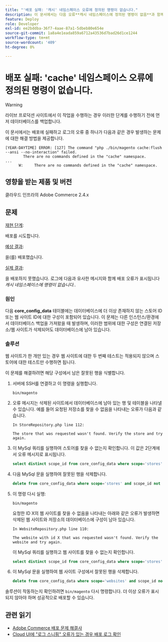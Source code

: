 ```yaml
---
title: "'배포 실패: '캐시' 네임스페이스 오류에 정의된 명령이 없습니다."
description: 이 문서에서는 다음 오류**캐시 네임스페이스에 정의된 명령이 없음**과 함께 배포가 실패하는 경우의 문제에 대한 해결 방법을 제공합니다.
feature: Deploy
role: Developer
exl-id: ee2bddba-36f7-4aae-87a1-5dbeb80e654e
source-git-commit: 1a8a4e1eada859a6712a43536d7bad26d1ce1244
workflow-type: tm+mt
source-wordcount: '409'
ht-degree: 0%

---
```


# 배포 실패: &#39;cache&#39; 네임스페이스 오류에 정의된 명령이 없습니다.

>[!WARNING]
>
>라이브 프로덕션 사이트에서 이 작업을 수행하는 경우 이러한 단계를 수행하기 전에 먼저 데이터베이스를 백업합니다.

이 문서에서는 배포에 실패하고 로그의 오류 중 하나가 다음과 같은 경우 발생하는 문제에 대한 해결 방법을 제공합니다.

```
[YEAR-DAYTIME] ERROR: [127] The command "php ./bin/magento cache:flush --ansi --no-interaction" failed.
        There are no commands defined in the "cache" namespace.
...
      W:     There are no commands defined in the "cache" namespace.
```

## 영향을 받는 제품 및 버전

클라우드 인프라의 Adobe Commerce 2.4.x

## 문제  

<u>재현 단계</u>:

배포를 시도합니다. 

<u>예상 결과</u>:

을(를) 배포했습니다.

<u>실제 결과</u>:

을 배포하지 못했습니다. 로그에 다음과 유사한 메시지와 함께 배포 오류가 표시됩니다 *캐시 네임스페이스에 명령이 없습니다.*.

### 원인

다음 **core_config_data** 테이블에는 데이터베이스에 더 이상 존재하지 않는 스토어 ID 또는 웹 사이트 ID에 대한 구성이 포함되어 있습니다. 이 문제는 다른 인스턴스/환경에서 데이터베이스 백업을 가져왔을 때 발생하며, 이러한 범위에 대한 구성은 연결된 저장소/웹 사이트가 삭제되어도 데이터베이스에 남아 있습니다.

### 솔루션

웹 사이트가 한 개만 있는 경우 웹 사이트에 대한 두 번째 테스트는 적용되지 않으며 스토어에 대한 테스트만 수행하면 됩니다.

이 문제를 해결하려면 해당 구성에서 남은 잘못된 행을 식별합니다.

1. 서버에 SSH를 연결하고 이 명령을 실행합니다.

   `bin/magento`

1. 오류 메시지는 삭제된 사이트에서 데이터베이스에 남아 있는 행 및 테이블을 나타낼 수 있습니다. 예를 들어 요청된 저장소를 찾을 수 없음을 나타내는 오류가 다음과 같습니다.

   ```...
   In StoreRepository.php line 112:
   
   The store that was requested wasn't found. Verify the store and try again.
   ```

1. 이 MySql 쿼리를 실행하여 스토어를 찾을 수 없는지 확인합니다. 이 값은 2단계에서 오류 메시지로 표시됩니다. 

   ```sql
   select distinct scope_id from core_config_data where scope='stores' and scope_id not in (select store_id from store);
   ```

1. 다음 MySql 문을 실행하여 잘못된 행을 삭제합니다. 

   ```sql
   delete from core_config_data where scope='stores' and scope_id not in (select store_id from store); 
   ```

1. 이 명령 다시 실행:

   `bin/magento`

   요청한 ID X의 웹 사이트를 찾을 수 없음을 나타내는 아래와 같은 오류가 발생하면 삭제된 웹 사이트와 저장소의 데이터베이스에 구성이 남아 있습니다.

   ```
   In WebsiteRepository.php line 110:
   
   The website with id X that was requested wasn't found. Verify the website and try again.
   ```

   이 MySql 쿼리를 실행하고 웹 사이트를 찾을 수 없는지 확인합니다.

   ```sql
   select distinct scope_id from core_config_data where scope='stores' and scope_id not in (select store_id from store);
   ```

1. 이 MySql 문을 실행하여 웹 사이트 구성에서 잘못된 행을 삭제합니다.

   ```sql
   delete from core_config_data where scope='websites' and scope_id not in (select website_id from store_website);
   ```

솔루션이 작동하는지 확인하려면 `bin/magento` 다시 명령합니다. 더 이상 오류가 표시되지 않아야 하며 성공적으로 배포할 수 있습니다.

## 관련 읽기

* [Adobe Commerce 배포 문제 해결사](/docs/commerce-knowledge-base/kb/troubleshooting/deployment/magento-deployment-troubleshooter.html)
* [Cloud UI에 &quot;로그 스니핑&quot; 오류가 있는 경우 배포 로그 확인](/docs/commerce-knowledge-base/kb/troubleshooting/miscellaneous/checking-deployment-log-if-the-cloud-ui-shows-log-snipped-error.html)
